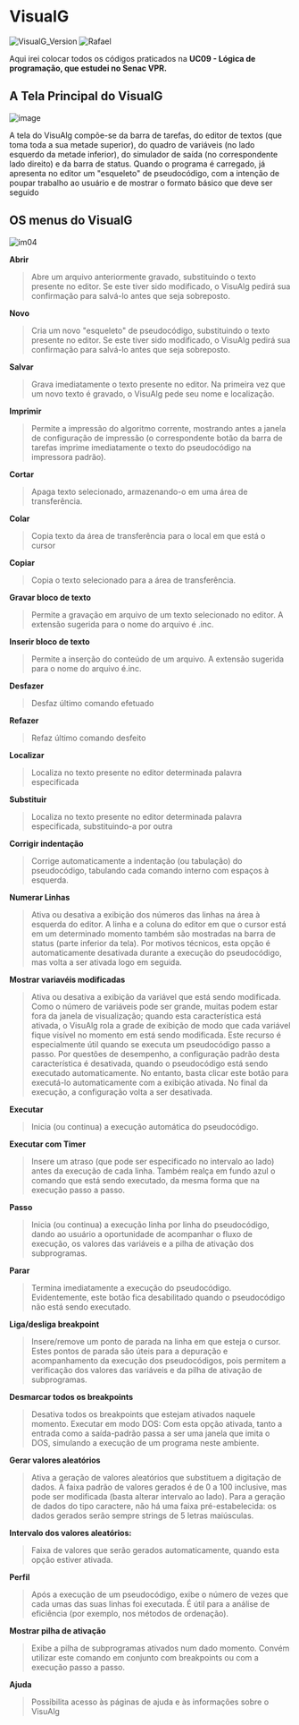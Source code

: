 # VisualG

![VisualG_Version](https://img.shields.io/badge/VisualG-3.0-orange.svg) ![Rafael](https://img.shields.io/badge/Rafael-Turma%20MU-yellowgreen.svg)


Aqui irei colocar todos os códigos praticados na **UC09 - Lógica de programação, que estudei no Senac VPR.**


## A Tela Principal do VisualG
![image](https://user-images.githubusercontent.com/52283861/60517105-71934000-9cb5-11e9-8d3d-a94602a7768e.png)

A tela do VisuAlg compõe-se da barra de tarefas, do editor de textos (que toma toda a sua metade superior), do quadro de variáveis (no lado esquerdo da metade inferior), do simulador de saída (no correspondente lado direito) e da barra de status. Quando o programa é carregado, já apresenta no editor um "esqueleto" de pseudocódigo, com a intenção de poupar trabalho ao usuário e de mostrar o formato básico que deve ser seguido

## OS menus do VisualG

![im04](https://user-images.githubusercontent.com/52283861/60521669-09952780-9cbe-11e9-8df0-7677ba61165a.png)

**Abrir**

>Abre um arquivo anteriormente gravado, substituindo o texto presente no editor. Se este tiver sido modificado, o VisuAlg pedirá sua confirmação para salvá-lo antes que seja sobreposto.

**Novo**

>Cria um novo "esqueleto" de pseudocódigo, substituindo o texto presente no editor. Se este tiver sido modificado, o VisuAlg pedirá sua confirmação para salvá-lo antes que seja sobreposto.

**Salvar**

>Grava imediatamente o texto presente no editor. Na primeira vez que um novo texto é gravado, o VisuAlg pede seu nome e localização.

**Imprimir**

 >Permite a impressão do algoritmo corrente, mostrando antes a janela de configuração de impressão (o correspondente botão da barra de tarefas imprime imediatamente o texto do pseudocódigo na impressora padrão).

**Cortar**

>Apaga texto selecionado, armazenando-o em uma área de transferência.

**Colar**

>Copia texto da área de transferência para o local em que está o cursor

**Copiar**

>Copia o texto selecionado para a área de transferência.

**Gravar bloco de texto**

>Permite a gravação em arquivo de um texto selecionado no editor. A extensão sugerida para o nome do arquivo é .inc.

**Inserir bloco de texto**

>Permite a inserção do conteúdo de um arquivo. A extensão sugerida para o nome do arquivo é.inc.

**Desfazer**

>Desfaz último comando efetuado

**Refazer**

>Refaz último comando desfeito

**Localizar**

>Localiza no texto presente no editor determinada palavra especificada

**Substituir**

>Localiza no texto presente no editor determinada palavra especificada, substituindo-a por outra

**Corrigir indentação**

>Corrige automaticamente a indentação (ou tabulação) do pseudocódigo, tabulando cada comando interno com espaços à esquerda. 

**Numerar Linhas**

> Ativa ou desativa a exibição dos números das linhas na área à esquerda do editor. A linha e a coluna do editor em que o cursor está em um determinado momento também são mostradas na barra de status (parte inferior da tela). Por motivos técnicos, esta opção é automaticamente desativada durante a execução do pseudocódigo, mas volta a ser ativada logo em seguida. 

**Mostrar variavéis modificadas**

>Ativa ou desativa a exibição da variável que está sendo modificada. Como o número de variáveis pode ser grande, muitas podem estar fora da janela de visualização; quando esta característica está
ativada, o VisuAlg rola a grade de exibição de modo que cada variável fique visível no momento em está sendo modificada. Este recurso é especialmente útil quando se executa um pseudocódigo passo a passo. Por questões de desempenho, a configuração padrão desta característica é desativada, quando o pseudocódigo está sendo executado automaticamente. No entanto, basta clicar este botão para executá-lo automaticamente com a exibição ativada. No final da execução, a configuração volta a ser desativada. 

**Executar**

>Inicia (ou continua) a execução automática do pseudocódigo. 

**Executar com Timer**

> Insere um atraso (que pode ser especificado no intervalo ao lado) antes da execução de cada linha. Também realça em fundo azul o comando que está sendo executado, da mesma forma que na
execução passo a passo. 

**Passo**

> Inicia (ou continua) a execução linha por linha do pseudocódigo, dando ao usuário a oportunidade de
acompanhar o fluxo de execução, os valores das variáveis e a pilha de ativação dos subprogramas. 

**Parar**

>Termina imediatamente a execução do pseudocódigo. Evidentemente, este botão fica desabilitado quando o pseudocódigo não está sendo executado. 

**Liga/desliga breakpoint**

> Insere/remove um ponto de parada na linha em que esteja o cursor. Estes pontos de parada são úteis para a depuração e acompanhamento da execução dos pseudocódigos, pois permitem a verificação
dos valores das variáveis e da pilha de ativação de subprogramas. 

**Desmarcar todos os breakpoints**

> Desativa todos os breakpoints que estejam ativados naquele momento. Executar em modo DOS: Com esta opção ativada, tanto a entrada como a saída-padrão passa a ser uma janela que
imita o DOS, simulando a execução de um programa neste ambiente. 

**Gerar valores aleatórios**

>Ativa a geração de valores aleatórios que substituem a digitação de dados. A faixa padrão de valores gerados é de 0 a 100 inclusive, mas pode ser modificada (basta alterar intervalo ao lado). Para a geração de dados do tipo caractere, não há uma faixa pré-estabelecida: os dados gerados serão sempre strings de 5 letras maiúsculas.

**Intervalo dos valores aleatórios:**

> Faixa de valores que serão gerados automaticamente, quando esta opção estiver ativada. 

**Perfil**

>Após a execução de um pseudocódigo, exibe o número de vezes que cada umas das suas linhas foi executada. É útil para a análise de eficiência (por exemplo, nos métodos de ordenação). 

**Mostrar pilha de ativação**

>Exibe a pilha de subprogramas ativados num dado momento. Convém utilizar este comando em conjunto com breakpoints ou com a execução passo a passo.

**Ajuda**

> Possibilita acesso às páginas de ajuda e às informações sobre o VisuAlg




